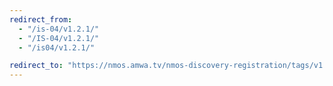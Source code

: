 ```yaml
---
redirect_from:
  - "/is-04/v1.2.1/"
  - "/IS-04/v1.2.1/"
  - "/is04/v1.2.1/"

redirect_to: "https://nmos.amwa.tv/nmos-discovery-registration/tags/v1.2.1"
---
```

